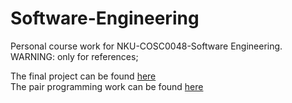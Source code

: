 # Software-Engineering
Personal course work for NKU-COSC0048-Software Engineering. WARNING: only for references;

The final project can be found [here](https://github.com/NK-MXD/SpringBootWebProject)  
The pair programming work can be found [here](https://github.com/RachelCullen/2023SE-Sudoku)
